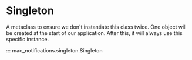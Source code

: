 # Singleton

A metaclass to ensure we don't instantiate this class twice. One object will be created at the start of our application. After this, it will always use this specific instance.

::: mac_notifications.singleton.Singleton
